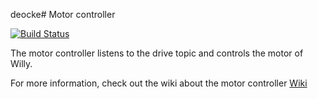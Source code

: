 deocke# Motor controller

[![Build Status](https://travis-ci.org/Windesheim-Willy/motor_controller.svg?branch=master)](https://travis-ci.org/Windesheim-Willy/motor_controller)

The motor controller listens to the drive topic and controls the motor of Willy.

For more information, check out the wiki about the motor controller [Wiki](https://windesheim-willy.github.io/WillyWiki/Components/motor_controller.html)
